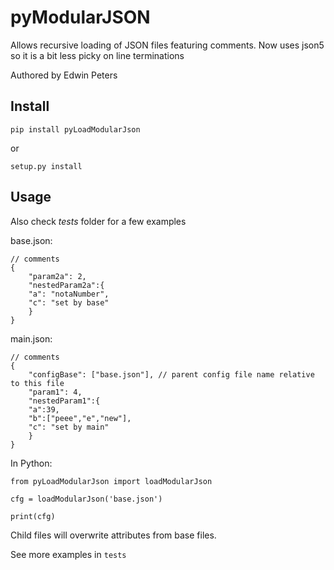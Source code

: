 # pyModularJSON

Allows recursive loading of JSON files featuring comments.
Now uses json5 so it is a bit less picky on line terminations


Authored by Edwin Peters

## Install
`pip install pyLoadModularJson`

or

`setup.py install`

## Usage

Also check *tests* folder for a few examples

base.json:
```
// comments
{
    "param2a": 2,
    "nestedParam2a":{
	"a": "notaNumber",
	"c": "set by base"
    }
}
```

main.json:
```
// comments
{
    "configBase": ["base.json"], // parent config file name relative to this file
    "param1": 4,
    "nestedParam1":{
	"a":39,
	"b":["peee","e","new"],
	"c": "set by main"
    } 
}
```

In Python:
```
from pyLoadModularJson import loadModularJson

cfg = loadModularJson('base.json')

print(cfg)

```

Child files will overwrite attributes from base files.


See more examples in `tests`

